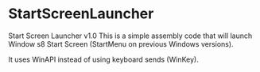 StartScreenLauncher
===================

Start Screen Launcher v1.0
This is a simple assembly code that will launch Window s8 Start Screen (StartMenu on previous Windows versions).

It uses WinAPI instead of using keyboard sends (WinKey).

